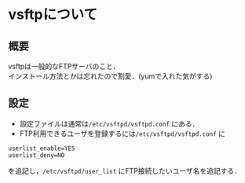 # vsftpについて
## 概要
vsftpは一般的なFTPサーバのこと．  
インストール方法とかは忘れたので割愛．(yumで入れた気がする)

## 設定
* 設定ファイルは通常は`/etc/vsftpd/vsftpd.conf` にある．
* FTP利用できるユーザを登録するには`/etc/vsftpd/vsftpd.conf` に
```
userlist_enable=YES
userlist_deny=NO
```
を追記し，`/etc/vsftpd/user_list` にFTP接続したいユーザ名を追記する．
